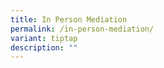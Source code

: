 ```yaml
---
title: In Person Mediation
permalink: /in-person-mediation/
variant: tiptap
description: ""
---
```

